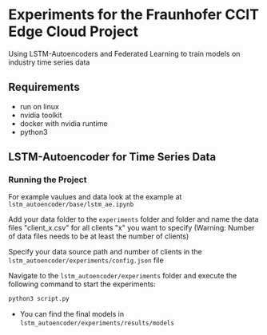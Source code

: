 # Experiments for the Fraunhofer CCIT Edge Cloud Project

Using LSTM-Autoencoders and Federated Learning to train models on industry time series data

## Requirements

- run on linux
- nvidia toolkit
- docker with nvidia runtime
- python3

## LSTM-Autoencoder for Time Series Data
### Running the Project

For example vaulues and data look at the example at `lstm_autoencoder/base/lstm_ae.ipynb`

Add your data folder to the `experiments` folder and folder and name the data files "client_x.csv" for all clients "x" you want to specify (Warning: Number of data files needs to be at least the number of clients)

Specify your data source path and number of clients in the `lstm_autoencoder/experiments/config.json` file

Navigate to the `lstm_autoencoder/experiments` folder and execute the following command to start the experiments:

```sh
python3 script.py
```

- You can find the final models in `lstm_autoencoder/experiments/results/models`
